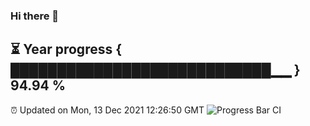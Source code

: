 ### Hi there 👋
⏳ Year progress { ████████████████████████████▁▁ } 94.94 %
---
⏰ Updated on Mon, 13 Dec 2021 12:26:50 GMT
![Progress Bar CI](https://github.com/liununu/liununu/workflows/Progress%20Bar%20CI/badge.svg)
